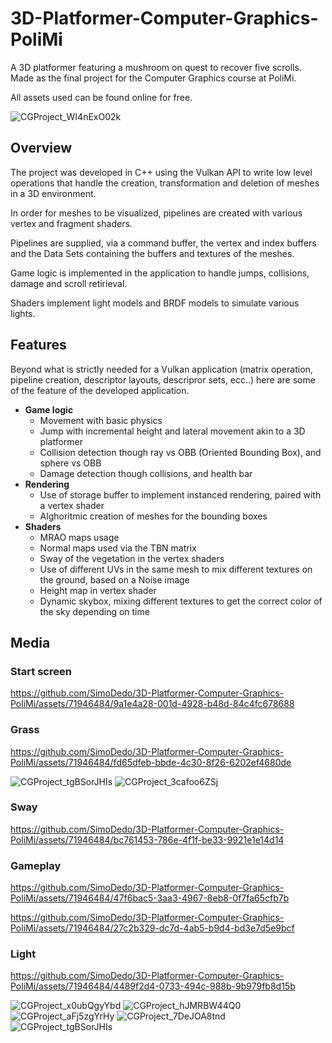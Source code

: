 # 3D-Platformer-Computer-Graphics-PoliMi
A 3D platformer featuring a mushroom on quest to recover five scrolls. Made as the final project for the Computer Graphics course at PoliMi.

All assets used can be found online for free. 

![CGProject_WI4nExO02k](https://github.com/SimoDedo/3D-Platformer-Computer-Graphics-PoliMi/assets/71946484/2bc48cbe-f2dc-4174-8813-4e2723fee340)

## Overview
The project was developed in C++ using the Vulkan API to write low level operations that handle the creation, transformation and deletion of meshes in a 3D environment.

In order for meshes to be visualized, pipelines are created with various vertex and fragment shaders. 

Pipelines are supplied, via a command buffer, the vertex and index buffers and the Data Sets containing the buffers and textures of the meshes.  

Game logic is implemented in the application to handle jumps, collisions, damage and scroll retirieval.

Shaders implement light models and BRDF models to simulate various lights.

## Features
Beyond what is strictly needed for a Vulkan application (matrix operation, pipeline creation, descriptor layouts, descripror sets, ecc..) here are some of the feature of the developed application.
+ **Game logic**
  + Movement with basic physics
  + Jump with incremental height and lateral movement akin to a 3D platformer
  + Collision detection though ray vs OBB (Oriented Bounding Box), and sphere vs OBB
  + Damage detection though collisions, and health bar
+ **Rendering**
  + Use of storage buffer to implement instanced rendering, paired with a vertex shader
  + Alghoritmic creation of meshes for the bounding boxes
+ **Shaders**
  + MRAO maps usage
  + Normal maps used via the TBN matrix
  + Sway of the vegetation in the vertex shaders
  + Use of different UVs in the same mesh to mix different textures on the ground, based on a Noise image
  + Height map in vertex shader
  + Dynamic skybox, mixing different textures to get the correct color of the sky depending on time
## Media
### Start screen

https://github.com/SimoDedo/3D-Platformer-Computer-Graphics-PoliMi/assets/71946484/9a1e4a28-001d-4928-b48d-84c4fc678688

### Grass

https://github.com/SimoDedo/3D-Platformer-Computer-Graphics-PoliMi/assets/71946484/fd65dfeb-bbde-4c30-8f26-6202ef4680de

![CGProject_tgBSorJHIs](https://github.com/SimoDedo/3D-Platformer-Computer-Graphics-PoliMi/assets/71946484/fecba27f-f933-4dd7-9c46-8f8ea74795e6)
![CGProject_3cafoo6ZSj](https://github.com/SimoDedo/3D-Platformer-Computer-Graphics-PoliMi/assets/71946484/194ab551-d953-42ab-aee2-713abb39d5b2)

### Sway

https://github.com/SimoDedo/3D-Platformer-Computer-Graphics-PoliMi/assets/71946484/bc761453-786e-4f1f-be33-9921e1e14d14

### Gameplay

https://github.com/SimoDedo/3D-Platformer-Computer-Graphics-PoliMi/assets/71946484/47f6bac5-3aa3-4967-8eb8-0f7fa65cfb7b

https://github.com/SimoDedo/3D-Platformer-Computer-Graphics-PoliMi/assets/71946484/27c2b329-dc7d-4ab5-b9d4-bd3e7d5e9bcf

### Light

https://github.com/SimoDedo/3D-Platformer-Computer-Graphics-PoliMi/assets/71946484/4489f2d4-0733-494c-988b-9b979fb8d15b

![CGProject_x0ubQgyYbd](https://github.com/SimoDedo/3D-Platformer-Computer-Graphics-PoliMi/assets/71946484/09e6ae59-5426-4d0a-afd2-4e09d190e40a)
![CGProject_hJMRBW44Q0](https://github.com/SimoDedo/3D-Platformer-Computer-Graphics-PoliMi/assets/71946484/8bec0a9e-4c98-4b7e-9937-e489a2454c95)
![CGProject_aFj5zgYrHy](https://github.com/SimoDedo/3D-Platformer-Computer-Graphics-PoliMi/assets/71946484/0398c66a-19c2-45e6-adfb-2c5f00c92445)
![CGProject_7DeJOA8tnd](https://github.com/SimoDedo/3D-Platformer-Computer-Graphics-PoliMi/assets/71946484/d0bffbd6-f7f3-4c67-85f2-846d90e06a31)
![CGProject_tgBSorJHIs](https://github.com/SimoDedo/3D-Platformer-Computer-Graphics-PoliMi/assets/71946484/6707505e-ecf4-4794-8271-05f3346bb606)
